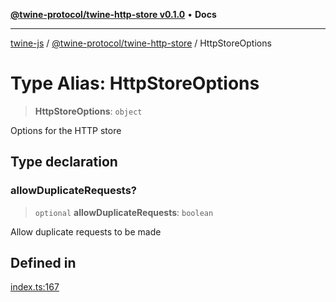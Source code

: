 [**@twine-protocol/twine-http-store v0.1.0**](../index.md) • **Docs**

***

[twine-js](../../../index.md) / [@twine-protocol/twine-http-store](../index.md) / HttpStoreOptions

# Type Alias: HttpStoreOptions

> **HttpStoreOptions**: `object`

Options for the HTTP store

## Type declaration

### allowDuplicateRequests?

> `optional` **allowDuplicateRequests**: `boolean`

Allow duplicate requests to be made

## Defined in

[index.ts:167](https://github.com/twine-protocol/twine-js/blob/fb5041c7a2da4a796f653066248604ca1c5dccc6/packages/twine-http-store/src/index.ts#L167)

